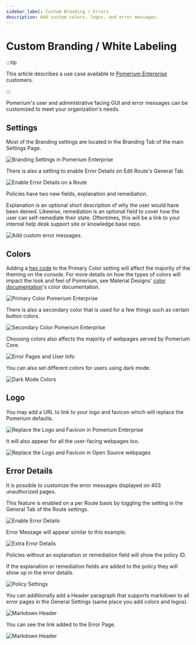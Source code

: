 ```yaml
---
sidebar_label: Custom Branding / Errors
description: Add custom colors, logos, and error messages.
---
```


# Custom Branding / White Labeling

:::tip

This article describes a use case available to [Pomerium Enterprise](/docs/releases/enterprise.md) customers.

:::

Pomerium's user and administrative facing GUI and error messages can be customized to meet your organization's needs.

## Settings

Most of the Branding settings are located in the Branding Tab of the main Settings Page.

![Branding Settings in Pomerium Enterprise](./img/branding/no_branding_settings.png)

There is also a setting to enable Error Details on Edit Route's General Tab.

![Enable Error Details on a Route](./img/branding/enable_error_details.png)

Policies have two new fields, explanation and remediation.

Explanation is an optional short description of why the user would have been denied. Likewise, remediation is an optional field to cover how the user can self-remediate their state. Oftentimes, this will be a link to your internal help desk support site or knowledge base repo.

![Add custom error messages.](./img/branding/policy_with_explanation_and_remediation.png)

## Colors

Adding a [hex code](https://color.adobe.com/create/color-wheel) to the Primary Color setting will affect the majority of the theming on the console. For more details on how the types of colors will impact the look and feel of Pomerium, see Material Designs' [color documentation](https://material.io/resources/color/#!/?view.left=0&view.right=0)'s color documentation.

![Primary Color Pomerium Enterprise](./img/branding/branded_colors_console.png)

There is also a secondary color that is used for a few things such as certain button colors.

![Secondary Color Pomerium Enterprise](./img/branding/secondary_color.png)

Choosing colors also affects the majority of webpages served by Pomerium Core.

![Error Pages and User Info](./img/branding/branded_colors_error_details.png)

You can also set different colors for users using dark mode.

![Dark Mode Colors](./img/branding/branded_colors_darkmode_console.png)

## Logo

You may add a URL to link to your logo and favicon which will replace the Pomerium defaults.

![Replace the Logo and Favicon in Pomerium Enterprise](./img/branding/svg_logo_console.png)

It will also appear for all the user-facing webpages too.

![Replace the Logo and Favicon in Open Source webpages](./img/branding/svg_logo_error_details.png)

## Error Details

It is possible to customize the error messages displayed on 403 unauthorized pages.

This feature is enabled on a per Route basis by toggling the setting in the General Tab of the Route settings.

![Enable Error Details](./img/branding/enable_error_details.png)

Error Message will appear similar to this example.

![Extra Error Details](./img/branding/error_details_enabled.png)

Policies without an explanation or remediation field will show the policy ID.

If the explanation or remediation fields are added to the policy they will show up in the error details.

![Policy Settings](./img/branding/policy_with_explanation_and_remediation.png)

You can additionally add a Header paragraph that supports markdown to all error pages in the General Settings (same place you add colors and logos).

![Markdown Header](./img/branding/first_paragraph_setting.png)

You can see the link added to the Error Page.

![Markdown Header](./img/branding/includes_first_paragraph.png)

